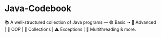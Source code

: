 # Java-Codebook
📚 A well-structured collection of Java programs — 🟢 Basic ➝ 🚀 Advanced | 🧱 OOP | 📂 Collections | ⚠️ Exceptions | 🧵 Multithreading &amp; more.
